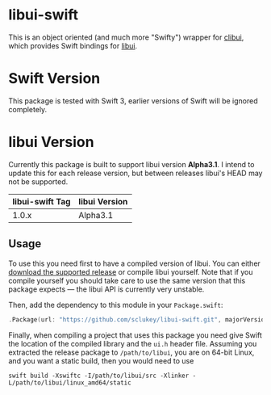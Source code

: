 # libui-swift

This is an object oriented (and much more "Swifty") wrapper for [clibui](https://github.com/sclukey/clibui), which provides Swift bindings for [libui](https://github.com/andlabs/libui).

# Swift Version

This package is tested with Swift 3, earlier versions of Swift will be ignored completely.

# libui Version

Currently this package is built to support libui version **Alpha3.1**. I intend to update this for each release version, but between releases libui's HEAD may not be supported.

| libui-swift Tag | libui Version |
|-----------------|---------------|
| 1.0.x           | Alpha3.1      |

## Usage

To use this you need first to have a compiled version of libui. You can either [download the supported release](https://github.com/andlabs/libui/releases/tag/alpha3.1) or compile libui yourself. Note that if you compile yourself you should take care to use the same version that this package expects — the libui API is currently very unstable.

Then, add the dependency to this module in your `Package.swift`:

```swift
.Package(url: "https://github.com/sclukey/libui-swift.git", majorVersion: 1)
```

Finally, when compiling a project that uses this package you need give Swift the location of the compiled library and the `ui.h` header file. Assuming you extracted the release package to `/path/to/libui`, you are on 64-bit Linux, and you want a static build, then you would need to use

```
swift build -Xswiftc -I/path/to/libui/src -Xlinker -L/path/to/libui/linux_amd64/static
```
